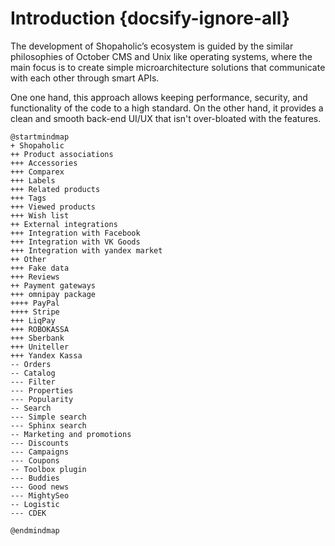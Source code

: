 # Introduction {docsify-ignore-all}

The development of Shopaholic’s ecosystem is guided by the similar philosophies of October CMS and Unix like operating systems, where the main focus is to create simple microarchitecture solutions that communicate with each other through smart APIs.

One one hand, this approach allows keeping performance, security, and functionality of the code to a high standard. On the other hand, it provides a clean and smooth back-end UI/UX that isn't over-bloated with the features.

```plantuml
@startmindmap
+ Shopaholic
++ Product associations
+++ Accessories
+++ Comparex
+++ Labels
+++ Related products
+++ Tags
+++ Viewed products
+++ Wish list
++ External integrations
+++ Integration with Facebook
+++ Integration with VK Goods
+++ Integration with yandex market
++ Other
+++ Fake data
+++ Reviews
++ Payment gateways
+++ omnipay package
++++ PayPal
++++ Stripe
+++ LiqPay
+++ ROBOKASSA
+++ Sberbank
+++ Uniteller
+++ Yandex Kassa
-- Orders 
-- Catalog
--- Filter
--- Properties
--- Popularity
-- Search
--- Simple search
--- Sphinx search
-- Marketing and promotions
--- Discounts
--- Campaigns
--- Coupons
-- Toolbox plugin
--- Buddies
--- Good news
--- MightySeo
-- Logistic
--- CDEK

@endmindmap
```